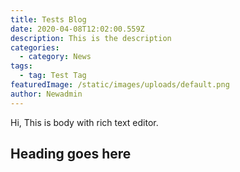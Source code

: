 ```yaml
---
title: Tests Blog
date: 2020-04-08T12:02:00.559Z
description: This is the description
categories:
  - category: News
tags:
  - tag: Test Tag
featuredImage: /static/images/uploads/default.png
author: Newadmin
---
```

Hi, This is body with rich text editor. 

## Heading goes here